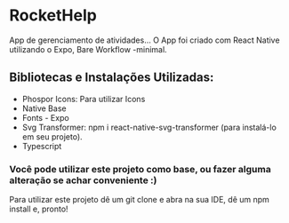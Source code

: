 # RocketHelp
App de gerenciamento de atividades...
O App foi criado com React Native utilizando o Expo, Bare Workflow -minimal. 

## Bibliotecas e Instalações Utilizadas:
- Phospor Icons: Para utilizar Icons
- Native Base
- Fonts - Expo
- Svg Transformer: npm i react-native-svg-transformer (para instalá-lo em seu projeto).
- Typescript


### Você pode utilizar este projeto como base, ou fazer alguma alteração se achar conveniente :)

Para utilizar este projeto dê um git clone e abra na sua IDE, dê um npm install e, pronto!
